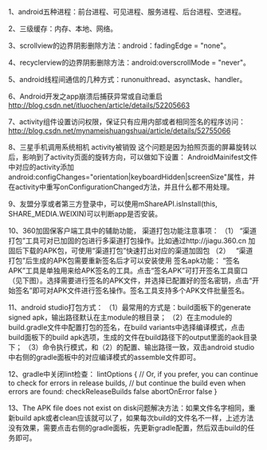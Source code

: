 1、android五种进程：前台进程、可见进程、服务进程、后台进程、空进程。

2、三级缓存：内存、本地、网络。

3、scrollview的边界阴影删除方法：android：fadingEdge = "none"。

4、recyclerview的边界阴影删除方法：android:overscrollMode = "never"。

5、android线程间通信的几种方式：runonuithread、asynctask、handler。

6、Android开发之app崩溃后捕获异常或自动重启
http://blog.csdn.net/itluochen/article/details/52205663

7、activity组件设置访问权限，保证只有应用内部或者相同签名的程序访问：
http://blog.csdn.net/mynameishuangshuai/article/details/52755066

8、三星手机调用系统相机 activity被销毁
这个问题是因为拍照页面的屏幕旋转以后，影响到了activity页面的旋转方向，可以做如下设置：
AndroidMainifest文件中对应的activity添加android:configChanges="orientation|keyboardHidden|screenSize"属性，并在activity中重写onConfigurationChanged方法，并且什么都不用处理。

9、友盟分享或者第三方登录中，可以使用mShareAPI.isInstall(this, SHARE_MEDIA.WEIXIN)可以判断app是否安装。

10、360加固保客户端工具中的辅助功能，
渠道打包功能注意事项：
（1）    “渠道打包”工具可对已加固的包进行多渠道打包操作。比如通过http://jiagu.360.cn 加固后下载的APK包，可使用“渠道打包”快速打出对应的渠道加固包
（2）    “渠道打包”后生成的APK包需要重新签名后才可以安装使用
签名apk功能：
“签名APK”工具是单独用来给APK签名的工具。点击“签名APK”可打开签名工具窗口（见下图）。选择需要进行签名的APK文件，并选择已配置好的签名密钥，点击“开始签名”即可对APK文件进行签名操作。签名工具支持多个APK文件批量签名。

11、android studio打包方式：
（1）最常用的方式是：build面板下的generate signed apk，输出路径默认在主module的根目录；
（2）在主module的build.gradle文件中配置打包的签名，在build variants中选择编译模式，点击build面板下的build apk选项，生成的文件在build路径下的output里面的aok目录下；
（3）命令执行模式，和（2）的配置、输出路径一致，双击android studio中右侧的gradle面板中的对应编译模式的assemble文件即可。

12、gradle中关闭lint检查：
lintOptions {
        // Or, if you prefer, you can continue to check for errors in release builds,
        // but continue the build even when errors are found:
        checkReleaseBuilds false
        abortOnError false
    }
    
13、The APK file does not exist on disk问题解决方法：如果文件名字相同，重新build apk或者clean应该就可以了，如果每次build的文件名不一样，上述方法没有效果，需要点击右侧的gradle面板，先更新gradle配置，然后双击build的任务即可。





